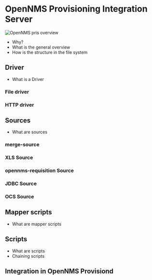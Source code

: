 # OpenNMS Provisioning Integration Server

![OpenNMS pris overview](images/pris-overview.png "OpenNMS pris overview")

* Why?
* What is the general overview
* How is the structure in the file system

## Driver
* What is a Driver
### File driver
### HTTP driver

## Sources
* What are sources

### merge-source
### XLS Source
### opennms-requisition Source
### JDBC Source
### OCS Source

## Mapper scripts
* What are mapper scripts

## Scripts
* What are scripts
* Chaining scripts

## Integration in OpenNMS Provisiond
